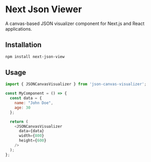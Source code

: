 # Next Json Viewer
A canvas-based JSON visualizer component for Next.js and React applications.

## Installation
```bash
npm install next-json-view
```

## Usage
```javascript
import { JSONCanvasVisualizer } from 'json-canvas-visualizer';

const MyComponent = () => {
  const data = {
    name: "John Doe",
    age: 30
  };

  return (
    <JSONCanvasVisualizer 
      data={data}
      width={800}
      height={600}
    />
  );
};
```